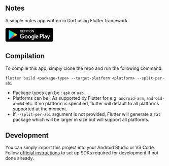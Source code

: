 Notes
--------
A simple notes app written in Dart using Flutter framework.

<a href='https://play.google.com/store/apps/details?id=com.theimpulson.notes'><img src='assets/google-play.png' alt='Get it on Google Play' height=45/></a>

## Compilation

To compile this app, simply clone the repo and run the following command:

```
flutter build <package-type> --target-platform <platform> --split-per-abi
```

- Package types can be : `apk` or `aab`
- Platforms can be : As supported by Flutter for e.g. `android-arm`, `android-arm64` etc. If no platform is specified, flutter will default to all platforms supported at the moment.
- If `--split-per-abi` argument is not provided, Flutter will generate a `fat` package which will be larger in size but will support all platforms.

## Development

You can simply import this project into your Android Studio or VS Code. Follow [official instructions](https://flutter.dev/docs/get-started/install) to set up SDKs required for development if not done already.
